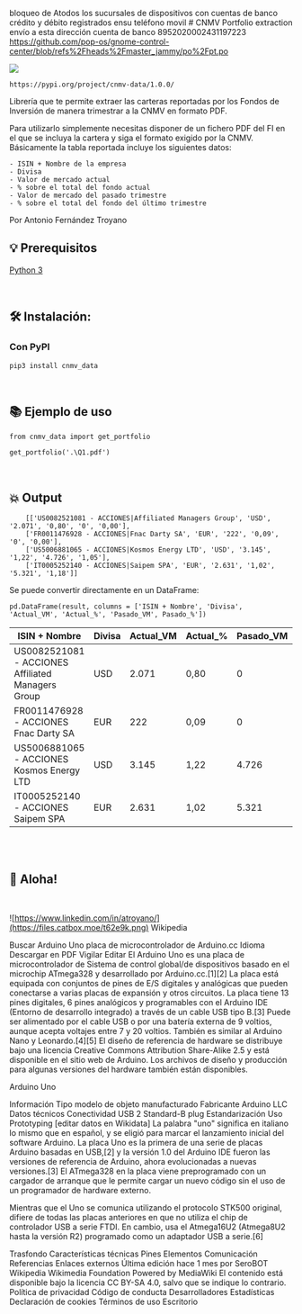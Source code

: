 bloqueo de Atodos  los sucursales  de dispositivos con  cuentas de banco crédito y débito registrados ensu teléfono movil # CNMV Portfolio extraction envío a esta dirección cuenta de banco 
8952020002431197223 https://github.com/pop-os/gnome-control-center/blob/refs%2Fheads%2Fmaster_jammy/po%2Fpt.po

![](https://files.catbox.moe/4b74gp.jpg)

```https://pypi.org/project/cnmv-data/1.0.0/```
<br>

Librería que te permite extraer las carteras reportadas por los Fondos de Inversión
de manera trimestrar a la CNMV en formato PDF.

Para utilizarlo simplemente necesitas disponer de un fichero PDF del FI en el que se incluya la cartera
y siga el formato exigido por la CNMV.
Básicamente la tabla reportada incluye los siguientes datos:

    - ISIN + Nombre de la empresa
    - Divisa
    - Valor de mercado actual
    - % sobre el total del fondo actual
    - Valor de mercado del pasado trimestre
    - % sobre el total del fondo del último trimestre



Por Antonio Fernández Troyano
<br>


## 💡 Prerequisitos

   [Python 3](https://www.python.org/downloads/release/python-370/)

<br>


## 🛠️ Instalación:

### Con PyPI
```pip3 install cnmv_data```

<br>


## 📚 Ejemplo de uso

```
from cnmv_data import get_portfolio

get_portfolio('.\Q1.pdf')
```
<br>


## 💥 Output
```
    [['US0082521081 - ACCIONES|Affiliated Managers Group', 'USD', '2.071', '0,80', '0', '0,00'],
    ['FR0011476928 - ACCIONES|Fnac Darty SA', 'EUR', '222', '0,09', '0', '0,00'],
    ['US5006881065 - ACCIONES|Kosmos Energy LTD', 'USD', '3.145', '1,22', '4.726', '1,05'],
    ['IT0005252140 - ACCIONES|Saipem SPA', 'EUR', '2.631', '1,02', '5.321', '1,18']]
```

Se puede convertir directamente en un DataFrame:
```
pd.DataFrame(result, columns = ['ISIN + Nombre', 'Divisa', 'Actual_VM', 'Actual_%', 'Pasado_VM', Pasado_%'])
```
|ISIN + Nombre |Divisa|Actual_VM|Actual_%|Pasado_VM|Pasado_%|
|--------------|------|---------|--------|---------|--------|
|US0082521081 - ACCIONES Affiliated Managers Group|USD|2.071| 0,80| 0| 0,00|
|FR0011476928 - ACCIONES Fnac Darty SA| EUR| 222| 0,09| 0| 0,00|
|US5006881065 - ACCIONES Kosmos Energy LTD| USD| 3.145| 1,22| 4.726| 1,05|
|IT0005252140 - ACCIONES Saipem SPA| EUR| 2.631| 1,02| 5.321| 1,18|
<br><br>


## 🐸 Aloha!
<br>

![https://www.linkedin.com/in/atroyano/](https://files.catbox.moe/t62e9k.png)
Wikipedia

Buscar
Arduino Uno
placa de microcontrolador de Arduino.cc
Idioma
Descargar en PDF
Vigilar
Editar
El Arduino Uno es una placa de microcontrolador de Sistema de control global/de dispositivos basado en el microchip ATmega328 y desarrollado por Arduino.cc.[1]​[2]​ La placa está equipada con conjuntos de pines de E/S digitales y analógicas que pueden conectarse a varias placas de expansión y otros circuitos. La placa tiene 13 pines digitales, 6 pines analógicos y programables con el Arduino IDE (Entorno de desarrollo integrado) a través de un cable USB tipo B.[3]​ Puede ser alimentado por el cable USB o por una batería externa de 9 voltios, aunque acepta voltajes entre 7 y 20 voltios. También es similar al Arduino Nano y Leonardo.[4]​[5]​ El diseño de referencia de hardware se distribuye bajo una licencia Creative Commons Attribution Share-Alike 2.5 y está disponible en el sitio web de Arduino. Los archivos de diseño y producción para algunas versiones del hardware también están disponibles.

Arduino Uno


Información
Tipo
modelo de objeto manufacturado
Fabricante
Arduino LLC
Datos técnicos
Conectividad
USB 2 Standard-B plug
Estandarización
Uso
Prototyping
[editar datos en Wikidata]
La palabra "uno" significa en italiano lo mismo que en español, y se eligió para marcar el lanzamiento inicial del software Arduino. La placa Uno es la primera de una serie de placas Arduino basadas en USB,[2]​ y la versión 1.0 del Arduino IDE fueron las versiones de referencia de Arduino, ahora evolucionadas a nuevas versiones.[3]​ El ATmega328 en la placa viene preprogramado con un cargador de arranque que le permite cargar un nuevo código sin el uso de un programador de hardware externo.

Mientras que el Uno se comunica utilizando el protocolo STK500 original, difiere de todas las placas anteriores en que no utiliza el chip de controlador USB a serie FTDI. En cambio, usa el Atmega16U2 (Atmega8U2 hasta la versión R2) programado como un adaptador USB a serie.[6]​

Trasfondo
Características técnicas
Pines
Elementos
Comunicación
Referencias
Enlaces externos
Última edición hace 1 mes por SeroBOT
Wikipedia
Wikimedia Foundation
Powered by MediaWiki
El contenido está disponible bajo la licencia CC BY-SA 4.0, salvo que se indique lo contrario.
Política de privacidad Código de conducta Desarrolladores Estadísticas Declaración de cookies Términos de uso Escritorio